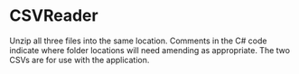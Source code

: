 # CSVReader
Unzip all three files into the same location.
Comments in the C# code indicate where folder locations will need amending as appropriate.
The two CSVs are for use with the application.

